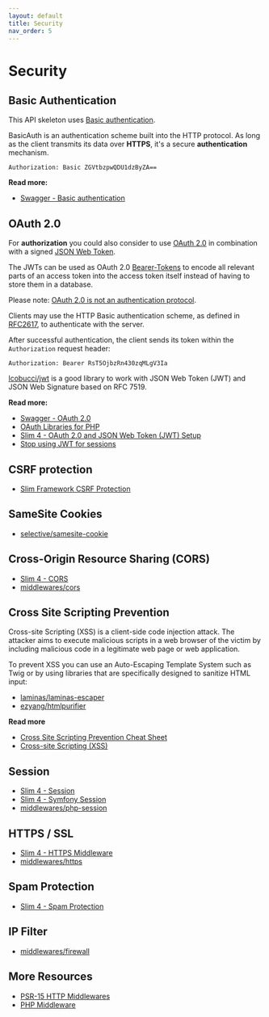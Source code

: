 ```yaml
---
layout: default
title: Security
nav_order: 5
---
```


# Security

## Basic Authentication

This API skeleton uses [Basic authentication](https://en.wikipedia.org/wiki/Basic_access_authentication).

BasicAuth is an authentication scheme built into the HTTP protocol. 
As long as the client transmits its data over **HTTPS**, 
it's a secure **authentication** mechanism.  

```
Authorization: Basic ZGVtbzpwQDU1dzByZA==
```

**Read more:**

* [Swagger - Basic authentication](https://swagger.io/docs/specification/authentication/basic-authentication/)

## OAuth 2.0

For **authorization** you could also consider to use [OAuth 2.0](https://oauth.net/2/) in combination with a signed [JSON Web Token](https://oauth.net/2/jwt/).

The JWTs can be used as OAuth 2.0 [Bearer-Tokens](https://oauth.net/2/bearer-tokens/) to encode all relevant parts of an access token into the access token itself instead of having to store them in a database.

Please note: [OAuth 2.0 is not an authentication protocol](https://oauth.net/articles/authentication/).

Clients may use the HTTP Basic authentication scheme, as defined in [RFC2617](https://tools.ietf.org/html/rfc2617),
to authenticate with the server.

After successful authentication, the client sends its token within the `Authorization` request header:

```
Authorization: Bearer RsT5OjbzRn430zqMLgV3Ia
```

[lcobucci/jwt](https://github.com/lcobucci/jwt) is a good library to work with JSON Web Token (JWT) 
and JSON Web Signature based on RFC 7519.

**Read more:** 

* [Swagger - OAuth 2.0](https://swagger.io/docs/specification/authentication/oauth2/)
* [OAuth Libraries for PHP](https://oauth.net/code/php/)
* [Slim 4 - OAuth 2.0 and JSON Web Token (JWT) Setup](https://odan.github.io/2019/12/02/slim4-oauth2-jwt.html)
* [Stop using JWT for sessions](http://cryto.net/~joepie91/blog/2016/06/13/stop-using-jwt-for-sessions/)

## CSRF protection

* [Slim Framework CSRF Protection](https://github.com/slimphp/Slim-Csrf)

## SameSite Cookies

* [selective/samesite-cookie](https://github.com/selective-php/samesite-cookie)

## Cross-Origin Resource Sharing (CORS)

* [Slim 4 - CORS](https://odan.github.io/2019/11/24/slim4-cors.html)
* [middlewares/cors](https://github.com/middlewares/cors)

## Cross Site Scripting Prevention

Cross-site Scripting (XSS) is a client-side code injection attack. 
The attacker aims to execute malicious scripts in a web browser of the 
victim by including malicious code in a legitimate web page or web application.

To prevent XSS you can use an Auto-Escaping Template System such as Twig
or by using libraries that are specifically designed to sanitize HTML input:

* [laminas/laminas-escaper](https://github.com/laminas/laminas-escaper)
* [ezyang/htmlpurifier](https://github.com/ezyang/htmlpurifier)
  
**Read more**

* [Cross Site Scripting Prevention Cheat Sheet](https://cheatsheetseries.owasp.org/cheatsheets/Cross_Site_Scripting_Prevention_Cheat_Sheet.html)
* [Cross-site Scripting (XSS)](https://www.acunetix.com/websitesecurity/cross-site-scripting/)

## Session

* [Slim 4 - Session](https://odan.github.io/2021/01/15/slim4-session.html)
* [Slim 4 - Symfony Session](https://odan.github.io/2020/08/09/slim4-http-session.html)  
* [middlewares/php-session](https://github.com/middlewares/php-session)

## HTTPS / SSL

* [Slim 4 - HTTPS Middleware](https://odan.github.io/2020/04/07/slim4-https-middleware.html)
* [middlewares/https](https://github.com/middlewares/https)

## Spam Protection

* [Slim 4 - Spam Protection](https://odan.github.io/2021/01/16/slim4-spam-protection.html)

## IP Filter

* [middlewares/firewall](https://github.com/middlewares/firewall)

## More Resources

* [PSR-15 HTTP Middlewares](https://github.com/middlewares)
* [PHP Middleware](https://github.com/php-middleware)

